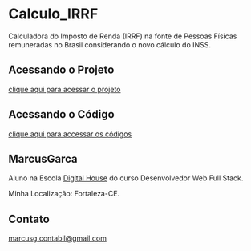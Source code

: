# Calculo_IRRF

Calculadora do Imposto de Renda (IRRF) na fonte de Pessoas Físicas remuneradas no Brasil considerando o novo cálculo do INSS.

## Acessando o Projeto

[clique aqui para acessar o projeto](https://marcusgarca.github.io/Calculo_IRRF/)

## Acessando o Código

[clique aqui para accessar os códigos](https://github.com/MarcusGarca/Calculo_IRRF)

## MarcusGarca

Aluno na Escola [Digital House](https://www.digitalhouse.com/br/) do curso Desenvolvedor Web Full Stack.&nbsp;

Minha Localização: Fortaleza-CE.

## Contato

<marcusg.contabil@gmail.com>
